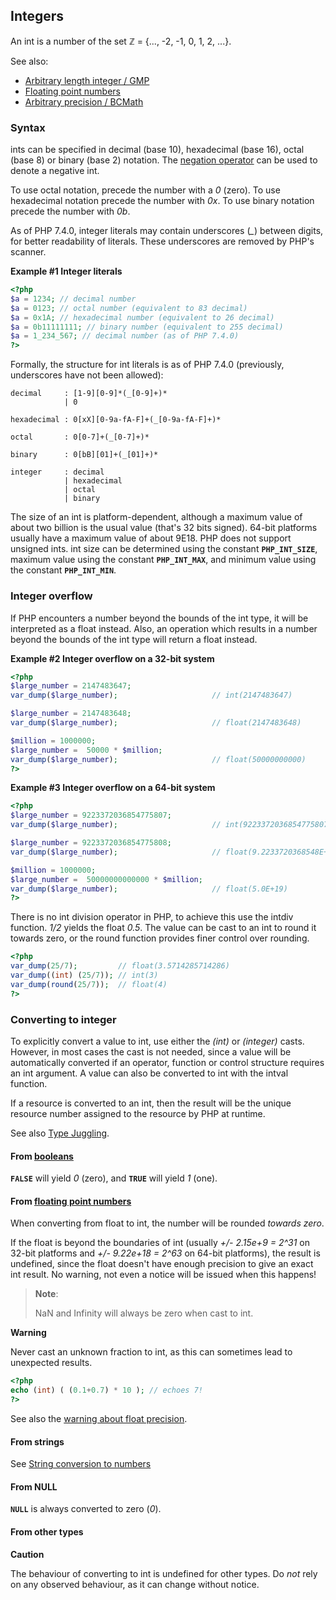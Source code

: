 Integers
--------

An <span class="type">int</span> is a number of the set ℤ = {..., -2,
-1, 0, 1, 2, ...}.

See also:

-   <span class="simpara">
    <a href="/book/gmp.html" class="link">Arbitrary length integer / GMP</a>
    </span>
-   <span class="simpara">
    <a href="/language/types/float.html" class="link">Floating point numbers</a>
    </span>
-   <span class="simpara">
    <a href="/book/bc.html" class="link">Arbitrary precision / BCMath</a>
    </span>

### Syntax

<span class="type">int</span>s can be specified in decimal (base 10),
hexadecimal (base 16), octal (base 8) or binary (base 2) notation. The
<a href="/language/operators/arithmetic.html" class="link">negation operator</a>
can be used to denote a negative <span class="type">int</span>.

To use octal notation, precede the number with a *0* (zero). To use
hexadecimal notation precede the number with *0x*. To use binary
notation precede the number with *0b*.

As of PHP 7.4.0, integer literals may contain underscores (*\_*) between
digits, for better readability of literals. These underscores are
removed by PHP's scanner.

**Example \#1 Integer literals**

``` php
<?php
$a = 1234; // decimal number
$a = 0123; // octal number (equivalent to 83 decimal)
$a = 0x1A; // hexadecimal number (equivalent to 26 decimal)
$a = 0b11111111; // binary number (equivalent to 255 decimal)
$a = 1_234_567; // decimal number (as of PHP 7.4.0)
?>
```

Formally, the structure for <span class="type">int</span> literals is as
of PHP 7.4.0 (previously, underscores have not been allowed):

    decimal     : [1-9][0-9]*(_[0-9]+)*
                | 0

    hexadecimal : 0[xX][0-9a-fA-F]+(_[0-9a-fA-F]+)*

    octal       : 0[0-7]+(_[0-7]+)*

    binary      : 0[bB][01]+(_[01]+)*

    integer     : decimal
                | hexadecimal
                | octal
                | binary

The size of an <span class="type">int</span> is platform-dependent,
although a maximum value of about two billion is the usual value (that's
32 bits signed). 64-bit platforms usually have a maximum value of about
9E18. PHP does not support unsigned <span class="type">int</span>s.
<span class="type">int</span> size can be determined using the constant
**`PHP_INT_SIZE`**, maximum value using the constant **`PHP_INT_MAX`**,
and minimum value using the constant **`PHP_INT_MIN`**.

### Integer overflow

If PHP encounters a number beyond the bounds of the <span
class="type">int</span> type, it will be interpreted as a <span
class="type">float</span> instead. Also, an operation which results in a
number beyond the bounds of the <span class="type">int</span> type will
return a <span class="type">float</span> instead.

**Example \#2 Integer overflow on a 32-bit system**

``` php
<?php
$large_number = 2147483647;
var_dump($large_number);                     // int(2147483647)

$large_number = 2147483648;
var_dump($large_number);                     // float(2147483648)

$million = 1000000;
$large_number =  50000 * $million;
var_dump($large_number);                     // float(50000000000)
?>
```

**Example \#3 Integer overflow on a 64-bit system**

``` php
<?php
$large_number = 9223372036854775807;
var_dump($large_number);                     // int(9223372036854775807)

$large_number = 9223372036854775808;
var_dump($large_number);                     // float(9.2233720368548E+18)

$million = 1000000;
$large_number =  50000000000000 * $million;
var_dump($large_number);                     // float(5.0E+19)
?>
```

There is no <span class="type">int</span> division operator in PHP, to
achieve this use the <span class="function">intdiv</span> function.
*1/2* yields the <span class="type">float</span> *0.5*. The value can be
cast to an <span class="type">int</span> to round it towards zero, or
the <span class="function">round</span> function provides finer control
over rounding.

``` php
<?php
var_dump(25/7);         // float(3.5714285714286)
var_dump((int) (25/7)); // int(3)
var_dump(round(25/7));  // float(4)
?>
```

### Converting to integer

To explicitly convert a value to <span class="type">int</span>, use
either the *(int)* or *(integer)* casts. However, in most cases the cast
is not needed, since a value will be automatically converted if an
operator, function or control structure requires an <span
class="type">int</span> argument. A value can also be converted to <span
class="type">int</span> with the <span class="function">intval</span>
function.

If a <span class="type">resource</span> is converted to an <span
class="type">int</span>, then the result will be the unique resource
number assigned to the <span class="type">resource</span> by PHP at
runtime.

See also
<a href="/language/types/type-juggling.html" class="link">Type Juggling</a>.

#### From <a href="/language/types/boolean.html" class="link">booleans</a>

**`FALSE`** will yield *0* (zero), and **`TRUE`** will yield *1* (one).

#### From <a href="/language/types/float.html" class="link">floating point numbers</a>

When converting from <span class="type">float</span> to <span
class="type">int</span>, the number will be rounded *towards zero*.

If the float is beyond the boundaries of <span class="type">int</span>
(usually *+/- 2.15e+9 = 2^31* on 32-bit platforms and *+/- 9.22e+18 =
2^63* on 64-bit platforms), the result is undefined, since the <span
class="type">float</span> doesn't have enough precision to give an exact
<span class="type">int</span> result. No warning, not even a notice will
be issued when this happens!

> **Note**:
>
> NaN and Infinity will always be zero when cast to <span
> class="type">int</span>.

**Warning**

Never cast an unknown fraction to <span class="type">int</span>, as this
can sometimes lead to unexpected results.

``` php
<?php
echo (int) ( (0.1+0.7) * 10 ); // echoes 7!
?>
```

See also the
<a href="/language/types/float.html#warn.float-precision" class="link">warning about float precision</a>.

#### From strings

See
<a href="/language/types/string.html#language.types.string.conversion" class="link">String conversion to numbers</a>

#### From <span class="type">NULL</span>

**`NULL`** is always converted to zero (*0*).

#### From other types

**Caution**

The behaviour of converting to <span class="type">int</span> is
undefined for other types. Do *not* rely on any observed behaviour, as
it can change without notice.

